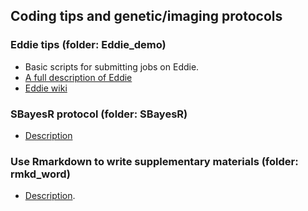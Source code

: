 ## Coding tips and genetic/imaging protocols

### Eddie tips (folder: Eddie_demo)
 - Basic scripts for submitting jobs on Eddie.
 - [A full description of Eddie](https://www.ed.ac.uk/information-services/research-support/research-computing/ecdf/high-performance-computing)
 - [Eddie wiki](https://www.wiki.ed.ac.uk/pages/viewpage.action?spaceKey=ResearchServices&title=Eddie)


### SBayesR protocol (folder: SBayesR)
 - [Description](https://github.com/xshen796/CodingClubPsych/blob/master/SBayesR/SBayesR_XS.md)

### Use Rmarkdown to write supplementary materials (folder: rmkd_word)
 - [Description](https://github.com/xshen796/CodingClubPsych/blob/master/rmkd_word/example.docx).
